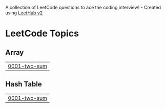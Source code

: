 A collection of LeetCode questions to ace the coding interview! - Created using [LeetHub v2](https://github.com/arunbhardwaj/LeetHub-2.0)
<!---LeetCode Topics Start-->
# LeetCode Topics
## Array
|  |
| ------- |
| [0001-two-sum](https://github.com/aninda8680/LeetCode-Ques/tree/master/0001-two-sum) |
## Hash Table
|  |
| ------- |
| [0001-two-sum](https://github.com/aninda8680/LeetCode-Ques/tree/master/0001-two-sum) |
<!---LeetCode Topics End-->